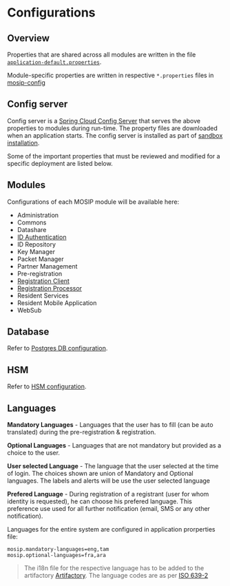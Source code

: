# Configurations

## Overview

Properties that are shared across all modules are written in the file [`application-default.properties`](https://github.com/mosip/mosip-config/blob/release-1.2.0/application-default.properties).

Module-specific properties are written in respective `*.properties` files in [mosip-config](https://github.com/mosip/mosip-config/blob/release-1.2.0)

## Config server

Config server is a [Spring Cloud Config Server](https://cloud.spring.io/spring-cloud-config/multi/multi\_\_spring\_cloud\_config\_server.html) that serves the above properties to modules during run-time. The property files are downloaded when an application starts. The config server is installed as part of [sandbox installation](sandbox-deployment.md).

Some of the important properties that must be reviewed and modified for a specific deployment are listed below.

## Modules

Configurations of each MOSIP module will be available here:

* Administration
* Commons
* Datashare
* [ID Authentication](id-authentication-services.md#configuration)
* ID Repository
* Key Manager
* Packet Manager
* Partner Management
* Pre-registration
* [Registration Client](registration-client.md#configurations)
* [Registration Processor](registration-processor.md#configurations)
* Resident Services
* Resident Mobile Application
* WebSub

## Database

Refer to [Postgres DB configuration](postgres-db.md#configuration-parameters).

## HSM

Refer to [HSM configuration](hsm.md#configuration).

## Languages

**Mandatory Languages** - Languages that the user has to fill (can be auto translated) during the pre-registration & registration.

**Optional Languages** - Languages that are not mandatory but provided as a choice to the user.

**User selected Language** - The language that the user selected at the time of login. The choices shown are union of Mandatory and Optional languages. The labels and alerts will be use the user selected language

**Prefered Language** - During registration of a registrant (user for whom identity is requested), he can choose his prefered language. This preference use used for all further notification (email, SMS or any other notification).

Languages for the entire system are configured in application prorperties file:

```
mosip.mandatory-languages=eng,tam
mosip.optional-languages=fra,ara
```

> The i18n file for the respective language has to be added to the artifactory [Artifactory](https://github.com/mosip/artifactory-ref-impl). The language codes are as per [ISO 639-2](https://www.loc.gov/standards/iso639-2/php/code\_list.php)
